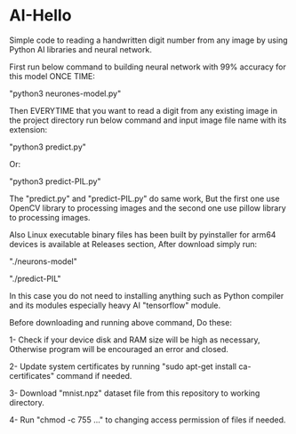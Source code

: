 # AI-Hello
Simple code to reading a handwritten digit number from any image by using Python AI libraries and neural network.

First run below command to building neural network with 99% accuracy for this model ONCE TIME:

"python3 neurones-model.py"

Then EVERYTIME that you want to read a digit from any existing image in the project directory run below command and input image file name with its extension:

"python3 predict.py"

Or:

"python3 predict-PIL.py"

The "predict.py" and "predict-PIL.py" do same work, But the first one use OpenCV library to processing images and the second one use pillow library to processing images.

Also Linux executable binary files has been built by pyinstaller for arm64 devices is available at Releases section, After download simply run:

"./neurons-model"

"./predict-PIL"

In this case you do not need to installing anything such as Python compiler and its modules especially heavy AI "tensorflow" module.

Before downloading and running above command, Do these:

1- Check if your device disk and RAM size will be high as necessary, Otherwise program will be encouraged an error and closed.

2- Update system certificates by running "sudo apt-get install ca-certificates" command if needed.

3- Download "mnist.npz" dataset file from this repository to working directory.

4- Run "chmod -c 755 ..." to changing access permission of files if needed.
